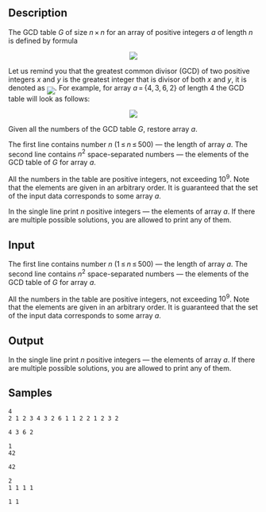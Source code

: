 ## Description

<div><p>The GCD table <span class="tex-span"><i>G</i></span> of size <span class="tex-span"><i>n</i> × <i>n</i></span> for an array of positive integers <span class="tex-span"><i>a</i></span> of length <span class="tex-span"><i>n</i></span> is defined by formula </p><center> <img align="middle" class="tex-formula" src="./27558/file/lxkZnDtO.png" style="max-width: 100.0%;max-height: 100.0%;"> </center><p>Let us remind you that the greatest common divisor (GCD) of two positive integers <span class="tex-span"><i>x</i></span> and <span class="tex-span"><i>y</i></span> is the greatest integer that is divisor of both <span class="tex-span"><i>x</i></span> and <span class="tex-span"><i>y</i></span>, it is denoted as <img align="middle" class="tex-formula" src="./27558/file/J5yK4OQb.png" style="max-width: 100.0%;max-height: 100.0%;">. For example, for array <span class="tex-span"><i>a</i> = {4, 3, 6, 2}</span> of length 4 the GCD table will look as follows:</p><center> <img class="tex-graphics" src="./27558/file/4LjZwyF8.png" style="max-width: 100.0%;max-height: 100.0%;"> </center><p>Given all the numbers of the GCD table <span class="tex-span"><i>G</i></span>, restore array <span class="tex-span"><i>a</i></span>.</p></div><div class="input-specification"><p>The first line contains number <span class="tex-span"><i>n</i></span> (<span class="tex-span">1 ≤ <i>n</i> ≤ 500</span>) — the length of array <span class="tex-span"><i>a</i></span>. The second line contains <span class="tex-span"><i>n</i><sup class="upper-index">2</sup></span> space-separated numbers — the elements of the GCD table of <span class="tex-span"><i>G</i></span> for array <span class="tex-span"><i>a</i></span>. </p><p>All the numbers in the table are positive integers, not exceeding <span class="tex-span">10<sup class="upper-index">9</sup></span>. Note that the elements are given in an arbitrary order. It is guaranteed that the set of the input data corresponds to some array <span class="tex-span"><i>a</i></span>.</p></div><div class="output-specification"><p>In the single line print <span class="tex-span"><i>n</i></span> positive integers — the elements of array <span class="tex-span"><i>a</i></span>. If there are multiple possible solutions, you are allowed to print any of them.</p></div>


## Input

<p>The first line contains number <span class="tex-span"><i>n</i></span> (<span class="tex-span">1 ≤ <i>n</i> ≤ 500</span>) — the length of array <span class="tex-span"><i>a</i></span>. The second line contains <span class="tex-span"><i>n</i><sup class="upper-index">2</sup></span> space-separated numbers — the elements of the GCD table of <span class="tex-span"><i>G</i></span> for array <span class="tex-span"><i>a</i></span>. </p><p>All the numbers in the table are positive integers, not exceeding <span class="tex-span">10<sup class="upper-index">9</sup></span>. Note that the elements are given in an arbitrary order. It is guaranteed that the set of the input data corresponds to some array <span class="tex-span"><i>a</i></span>.</p>


## Output

<p>In the single line print <span class="tex-span"><i>n</i></span> positive integers — the elements of array <span class="tex-span"><i>a</i></span>. If there are multiple possible solutions, you are allowed to print any of them.</p>


## Samples

```input1
4
2 1 2 3 4 3 2 6 1 1 2 2 1 2 3 2

```

```output1
4 3 6 2
```






```input2
1
42

```

```output2
42
```






```input3
2
1 1 1 1

```

```output3
1 1
```



